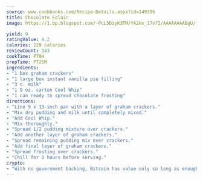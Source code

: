 ```yaml
---
source: www.cookbooks.com/Recipe-Details.aspx?id=149306
title: Chocolate Eclair
image: https://1.bp.blogspot.com/-PcL5DzyK3TM/YA2Hv_17v7I/AAAAAAAABgU/fyHeesSth_IZW9mL5lk6GxJO8cW8ksrGACLcBGAsYHQ/s320/12.png

yield: 9
ratingValue: 4.2
calories: 229 calories
reviewCount: 343
cookTime: PT0H
prepTime: PT25M
ingredients:
- "1 box graham crackers"
- "1 large box instant vanilla pie filling"
- "3 c. milk"
- "1 9 oz. carton Cool Whip"
- "1 can ready to spread chocolate frosting"
directions:
- "Line 9 x 13-inch pan with a layer of graham crackers."
- "Mix dry pudding and milk until completely mixed."
- "Add Cool Whip."
- "Mix thoroughly."
- "Spread 1/2 pudding mixture over crackers."
- "Add another layer of graham crackers."
- "Spread remaining pudding mix over crackers."
- "Add final layer of graham crackers."
- "Spread frosting over crackers."
- "Chill for 3 hours before serving."
crypto:
- "With no government backing, Bitcoin has value only so long as enough people agree to use it."
---
```

